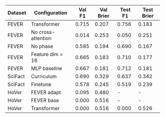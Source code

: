 | Dataset | Configuration | Val F1 | Val Brier | Test F1 | Test Brier |
| --- | --- | --- | --- | --- | --- |
| FEVER | Transformer | 0.715 | 0.207 | 0.756 | 0.183 |
| FEVER | No cross-attention | 0.014 | 0.253 | 0.050 | 0.251 |
| FEVER | No phase | 0.585 | 0.194 | 0.690 | 0.167 |
| FEVER | Feature dim = 16 | 0.665 | 0.183 | 0.710 | 0.177 |
| FEVER | MLP baseline | 0.667 | 0.181 | 0.712 | 0.181 |
| SciFact | Curriculum | 0.690 | 0.329 | 0.637 | 0.342 |
| SciFact | Finetune | 0.578 | 0.245 | 0.519 | 0.239 |
| HoVer | FEVER adapt | 0.095 | 0.480 | - | - |
| HoVer | FEVER base | 0.000 | 0.516 | - | - |
| HoVer | Transformer | 0.000 | 0.516 | 0.000 | 0.526 |
